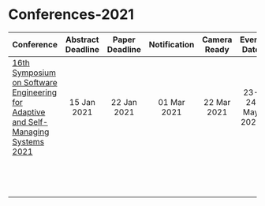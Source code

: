 # Conferences-2021

| Conference | Abstract Deadline | Paper Deadline | Notification | Camera Ready | Event Date | Event Location |
|---         |:---:  |:---:  |:---:  |:---:  |:---:  |---    |
| [16th Symposium on Software Engineering for Adaptive and Self-Managing Systems 2021](linkhttps://conf.researchr.org/home/seams-2021) | 15 Jan 2021 | 22 Jan 2021 | 01 Mar 2021 | 22 Mar 2021 | 23-24 May 2021 | :es: Madrid, Spain|
|                               |       |       |       |       |       |       |
|                               |       |       |       |       |       |       |
|                               |       |       |       |       |       |       |
|                               |       |       |       |       |       |       |
|                               |       |       |       |       |       |       |
|                               |       |       |       |       |       |       |
|                               |       |       |       |       |       |       |
|                               |       |       |       |       |       |       |
|                               |       |       |       |       |       |       |
|                               |       |       |       |       |       |       |
|                               |       |       |       |       |       |       |
|                               |       |       |       |       |       |       |
|                               |       |       |       |       |       |       |
